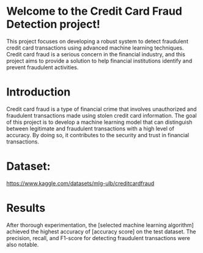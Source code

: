 # Welcome to the Credit Card Fraud Detection project! 
This project focuses on developing a robust system to detect fraudulent credit card transactions using advanced machine learning techniques. Credit card fraud is a serious concern in the financial industry, and this project aims to provide a solution to help financial institutions identify and prevent fraudulent activities.

# Introduction
Credit card fraud is a type of financial crime that involves unauthorized and fraudulent transactions made using stolen credit card information. The goal of this project is to develop a machine learning model that can distinguish between legitimate and fraudulent transactions with a high level of accuracy. By doing so, it contributes to the security and trust in financial transactions.

# Dataset:
https://www.kaggle.com/datasets/mlg-ulb/creditcardfraud

# Results
After thorough experimentation, the [selected machine learning algorithm] achieved the highest accuracy of [accuracy score] on the test dataset. The precision, recall, and F1-score for detecting fraudulent transactions were also notable.
